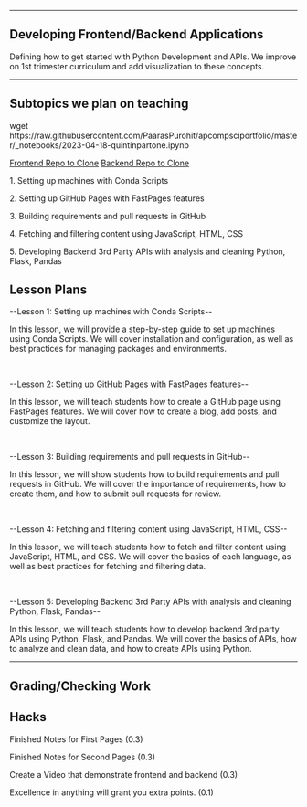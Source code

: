 <html>
  <head>
    <title>Lesson</title>
      <link rel="stylesheet" type="text/css" href="lesson.css">
  </head>
  <body>
<hr class="line">
<h2>Developing Frontend/Backend Applications</h2>
<p>Defining how to get started with Python Development and APIs. We improve on 1st trimester curriculum and add visualization to these concepts.</p>
<hr class="line">
<h2>Subtopics we plan on teaching</h2>

<p>wget https://raw.githubusercontent.com/PaarasPurohit/apcompsciportfolio/master/_notebooks/2023-04-18-quintinpartone.ipynb</p>
<a href = https://github.com/tanayp327/Quintic5.git> Frontend Repo to Clone</a>
<a href = https://github.com/tanayp327/Quintic5Flask.git> Backend Repo to Clone</a>
    
<p>1. Setting up machines with Conda Scripts</p>
<p>2. Setting up GitHub Pages with FastPages features</p>
<p>3. Building requirements and pull requests in GitHub</p>
<p>4. Fetching and filtering content using JavaScript, HTML, CSS</p>
<p>5. Developing Backend 3rd Party APIs with analysis and cleaning Python, Flask, Pandas</p>


<h2>Lesson Plans</h2>
<p>--Lesson 1: Setting up machines with Conda Scripts--</p>
<p>In this lesson, we will provide a step-by-step guide to set up machines using Conda Scripts. We will cover installation and configuration, as well as best practices for managing packages and environments.</p>
<br>
<p>--Lesson 2: Setting up GitHub Pages with FastPages features--</p>
<p>In this lesson, we will teach students how to create a GitHub page using FastPages features. We will cover how to create a blog, add posts, and customize the layout.</p>
<br>
<p>--Lesson 3: Building requirements and pull requests in GitHub--</p>
<p>In this lesson, we will show students how to build requirements and pull requests in GitHub. We will cover the importance of requirements, how to create them, and how to submit pull requests for review.</p>
<br>
<p>--Lesson 4: Fetching and filtering content using JavaScript, HTML, CSS--</p>
<p>In this lesson, we will teach students how to fetch and filter content using JavaScript, HTML, and CSS. We will cover the basics of each language, as well as best practices for fetching and filtering data.</p>
<br>
<p>--Lesson 5: Developing Backend 3rd Party APIs with analysis and cleaning Python, Flask, Pandas--</p>
<p>In this lesson, we will teach students how to develop backend 3rd party APIs using Python, Flask, and Pandas. We will cover the basics of APIs, how to analyze and clean data, and how to create APIs using Python.</p>
<hr class="line">
<h2>Grading/Checking Work</h2>

<h2>Hacks</h2>
<p>Finished Notes for First Pages (0.3) </p>
<p>Finished Notes for Second Pages (0.3) </p>
<p>Create a Video that demonstrate frontend and backend (0.3) </p>
<p>Excellence in anything will grant you extra points. (0.1) </p>
